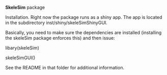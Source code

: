 **SkeleSim** package

Installation.  Right now the package runs as a shiny app. The app is
located in the subdirectory inst/shiny/skeleSimShinyGUI.  

Basically, you need to make sure the dependencies are installed (installing the skeleSim package enforces this) and then issue:

 libary(skeleSim)

 skeleSimGUI()

See the README in that
folder for additional information.

